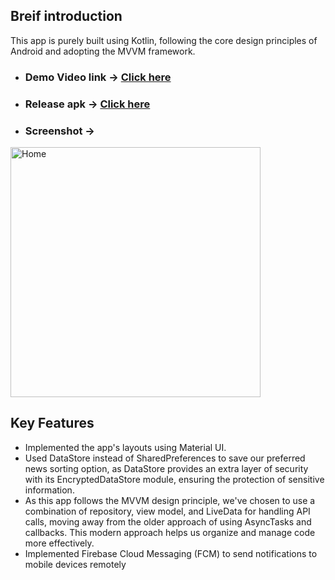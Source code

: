 ## Breif introduction

This app is purely built using Kotlin, following the core design principles of Android and adopting the MVVM framework.

- ### Demo Video link -> [Click here](https://drive.google.com/file/d/1ZZjnygGkzlN2cPHBJG4nSvaDa74AzGfo/view?usp=sharing)
- ### Release apk -> [Click here](https://github.com/pahadi777/News-App/blob/master/app/release/News-App.apk)

- ### Screenshot ->

<img height="400" alt="Home" src="https://github.com/pahadi777/News-App/assets/90754518/3fe470a5-6928-4914-9301-e7f4711e7337">


## Key Features

- Implemented the app's layouts using Material UI.
- Used DataStore instead of SharedPreferences to save our preferred news sorting option, as DataStore provides an extra layer of security with its EncryptedDataStore module, ensuring the protection of sensitive information.
- As this app follows the MVVM design principle, we've chosen to use a combination of repository, view model, and LiveData for handling API calls, moving away from the older approach of using AsyncTasks and callbacks. This modern approach helps us organize and manage code more effectively.
- Implemented Firebase Cloud Messaging (FCM) to send notifications to mobile devices remotely
